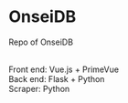 # OnseiDB

Repo of OnseiDB<br><br>

Front end: Vue.js + PrimeVue<br>
Back end: Flask + Python<br>
Scraper: Python
